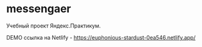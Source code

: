 # messengaer

Учебный проект Яндекс.Практикум.

DEMO
ссылка на Netlify - https://euphonious-stardust-0ea546.netlify.app/

